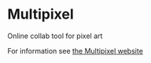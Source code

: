 # Multipixel
Online collab tool for pixel art

For information see [the Multipixel website](http://www.student.bth.se/~olor14/javascript/projekt/index.php "Multipixel")
